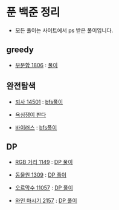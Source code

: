 # 푼 백준 정리
* 모든 풀이는 사이트에서 ps 받은 풀이입니다.
## greedy
* [부분합 1806](https://www.acmicpc.net/problem/1806) : [풀이](https://github.com/ManduTheCat/Algorithm_training/blob/master/back_jun/parial_sum_1806/partial.cpp)

## 완전탐색
* [퇴사 14501](https://www.acmicpc.net/problem/14501) : [bfs풀이](https://github.com/ManduTheCat/Algorithm_training/blob/master/back_jun/quit_job_14501/quit_jop.cpp)

* [욕심쟁이 판다](https://www.acmicpc.net/problem/1937)

* [바이러스](https://www.acmicpc.net/problem/2606) : [bfs풀이](https://github.com/ManduTheCat/Algorithm_training/blob/master/back_jun/virus_2606/solution.py)

## DP
* [RGB 거리 1149](https://www.acmicpc.net/problem/1149) : [DP 풀이](https://github.com/ManduTheCat/Algorithm_training/blob/master/back_jun/RGB_distance_1149/RGB.cpp)
* [동물원 1309](https://www.acmicpc.net/problem/1309) : [DP 풀이](https://github.com/ManduTheCat/Algorithm_training/blob/master/back_jun/zoo_1309/zoo.cpp)

* [오르막수 11057](https://www.acmicpc.net/problem/11057) : [DP 풀이](https://github.com/ManduTheCat/Algorithm_training/blob/master/back_jun/upper_number_11057/upper_number.cpp)

* [와인 마시기 2157](https://www.acmicpc.net/problem/2156) : [DP 풀이](https://github.com/ManduTheCat/Algorithm_training/blob/master/back_jun/wine2157/wine.cpp)
